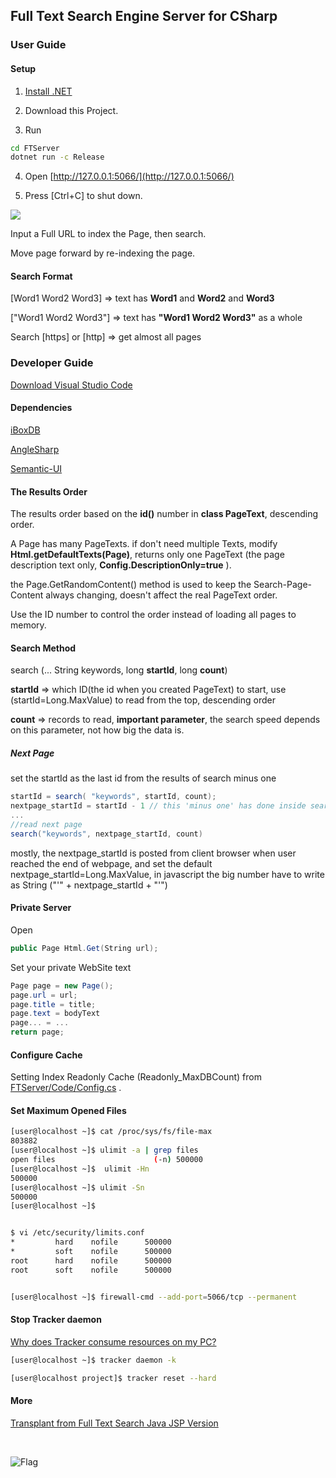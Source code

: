 ## Full Text Search Engine Server for CSharp


### User Guide

#### Setup

1. [Install .NET](https://dotnet.microsoft.com/download)

2. Download this Project.

3. Run

```sh
cd FTServer
dotnet run -c Release
```

4. Open [http://127.0.0.1:5066/](http://127.0.0.1:5066/)

5. Press [Ctrl+C] to shut down.


![](../../../../iboxdb/ftserver/raw/master/FTServer/src/main/webapp/css/fts.png)


Input a Full URL to index the Page, then search.

Move page forward by re-indexing the page.


#### Search Format

[Word1 Word2 Word3] => text has **Word1** and **Word2** and **Word3**

["Word1 Word2 Word3"] => text has **"Word1 Word2 Word3"** as a whole

Search [https] or [http] => get almost all pages



### Developer Guide

[Download Visual Studio Code](https://code.visualstudio.com/)

#### Dependencies

[iBoxDB](http://www.iboxdb.com/)

[AngleSharp](https://github.com/AngleSharp/AngleSharp)

[Semantic-UI](http://semantic-ui.com/)



#### The Results Order
The results order based on the **id()** number in **class PageText**,  descending order.

A Page has many PageTexts. if don't need multiple Texts, modify **Html.getDefaultTexts(Page)**, returns only one PageText (the page description text only,  **Config.DescriptionOnly=true** ).

the Page.GetRandomContent() method is used to keep the Search-Page-Content always changing, doesn't affect the real PageText order.

Use the ID number to control the order instead of loading all pages to memory. 


#### Search Method
search (... String keywords, long **startId**, long **count**)

**startId** => which ID(the id when you created PageText) to start, 
use (startId=Long.MaxValue) to read from the top, descending order

**count** => records to read,  **important parameter**, the search speed depends on this parameter, not how big the data is.


##### Next Page
set the startId as the last id from the results of search minus one

```cs
startId = search( "keywords", startId, count);
nextpage_startId = startId - 1 // this 'minus one' has done inside search()
...
//read next page
search("keywords", nextpage_startId, count)
```

mostly, the nextpage_startId is posted from client browser when user reached the end of webpage, 
and set the default nextpage_startId=Long.MaxValue, 
in javascript the big number have to write as String ("'" + nextpage_startId + "'")



#### Private Server
Open 
```cs
public Page Html.Get(String url);
```
Set your private WebSite text
```cs
Page page = new Page();
page.url = url;
page.title = title;
page.text = bodyText
page... = ...
return page;
```

#### Configure Cache

Setting Index Readonly Cache (Readonly_MaxDBCount) from [FTServer/Code/Config.cs](FTServer/Code/Config.cs) .



#### Set Maximum Opened Files


```sh
[user@localhost ~]$ cat /proc/sys/fs/file-max
803882
[user@localhost ~]$ ulimit -a | grep files
open files                      (-n) 500000
[user@localhost ~]$  ulimit -Hn
500000
[user@localhost ~]$ ulimit -Sn
500000
[user@localhost ~]$ 


$ vi /etc/security/limits.conf
*         hard    nofile      500000
*         soft    nofile      500000
root      hard    nofile      500000
root      soft    nofile      500000


[user@localhost ~]$ firewall-cmd --add-port=5066/tcp --permanent

```


#### Stop Tracker daemon

[Why does Tracker consume resources on my PC?](https://gnome.pages.gitlab.gnome.org/tracker/faq/#why-does-tracker-consume-resources-on-my-pc)

```sh
[user@localhost ~]$ tracker daemon -k

[user@localhost project]$ tracker reset --hard
```



#### More
[Transplant from Full Text Search Java JSP Version](https://github.com/iboxdb/ftserver)



<br />

![Flag](https://s05.flagcounter.com/count2/Ep/bg_373737/txt_F2F2F2/border_373737/columns_3/maxflags_12/viewers_0/labels_0/pageviews_1/flags_0/percent_0/)


